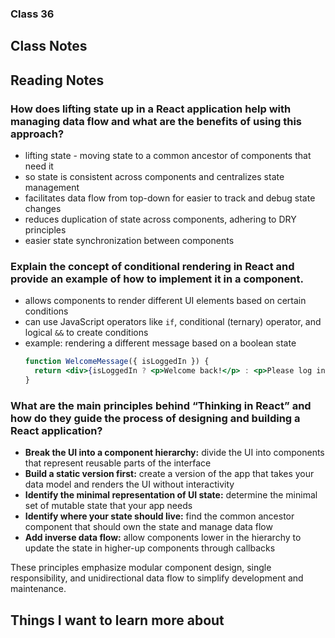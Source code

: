 ### Class 36


## Class Notes



## Reading Notes

### How does lifting state up in a React application help with managing data flow and what are the benefits of using this approach?

- lifting state - moving state to a common ancestor of components that need it
- so state is consistent across components and centralizes state management
- facilitates data flow from top-down for easier to track and debug state changes
- reduces duplication of state across components, adhering to DRY principles
- easier state synchronization between components

### Explain the concept of conditional rendering in React and provide an example of how to implement it in a component.

- allows components to render different UI elements based on certain conditions
- can use JavaScript operators like `if`, conditional (ternary) operator, and logical `&&` to create conditions
- example: rendering a different message based on a boolean state
  ```jsx
  function WelcomeMessage({ isLoggedIn }) {
    return <div>{isLoggedIn ? <p>Welcome back!</p> : <p>Please log in.</p>}</div>;
  }
  ```

### What are the main principles behind “Thinking in React” and how do they guide the process of designing and building a React application?

- **Break the UI into a component hierarchy:** divide the UI into components that represent reusable parts of the interface
- **Build a static version first:** create a version of the app that takes your data model and renders the UI without interactivity
- **Identify the minimal representation of UI state:** determine the minimal set of mutable state that your app needs
- **Identify where your state should live:** find the common ancestor component that should own the state and manage data flow
- **Add inverse data flow:** allow components lower in the hierarchy to update the state in higher-up components through callbacks

These principles emphasize modular component design, single responsibility, and unidirectional data flow to simplify development and maintenance.

## Things I want to learn more about
